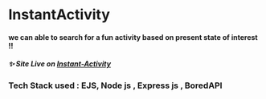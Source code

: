 # InstantActivity

#### we can able to search for a fun activity based on present state of interest !!

##### ✨ Site Live on <a href = "https://instant-activity.herokuapp.com/" target = "_blank" >Instant-Activity</a> <br>
### Tech Stack used : EJS, Node js , Express js , BoredAPI
    
